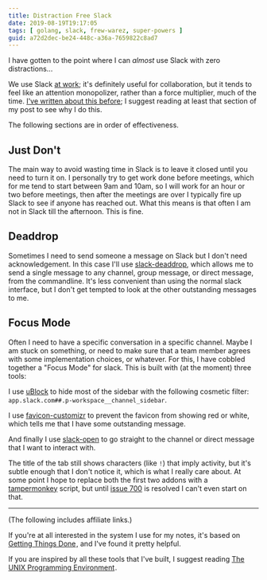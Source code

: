```yaml
---
title: Distraction Free Slack
date: 2019-08-19T19:17:05
tags: [ golang, slack, frew-warez, super-powers ]
guid: a72d2dec-be24-448c-a36a-7659822c8ad7
---
```

I have gotten to the point where I can *almost* use Slack with zero
distractions...

<!--more-->

We use Slack [at work](https://web.archive.org/web/20190330183125/https://www.ziprecruiter.com/hiring/technology); it's
definitely useful for collaboration, but it tends to feel like an attention
monopolizer, rather than a force multiplier, much of the time.  [I've written
about this before](/posts/tyranny-of-easy-things/#slack); I suggest reading at
least that section of my post to see why I do this.

The following sections are in order of effectiveness.

## Just Don't

The main way to avoid wasting time in Slack is to leave it closed until you need
to turn it on.  I personally try to get work done before meetings, which for me
tend to start between 9am and 10am, so I will work for an hour or two before
meetings, then after the meetings are over I typically fire up Slack to see if
anyone has reached out.  What this means is that often I am not in Slack till
the afternoon.  This is fine.

## Deaddrop

Sometimes I need to send someone a message on Slack but I don't need
acknowledgement.  In this case I'll use
[slack-deaddrop](https://github.com/frioux/leatherman#slack-deaddrop), which
allows me to send a single message to any channel, group message, or direct
message, from the commandline.  It's less convenient than using the normal slack
interface, but I don't get tempted to look at the other outstanding messages to
me.

## Focus Mode

Often I need to have a specific conversation in a specific channel.  Maybe I am
stuck on something, or need to make sure that a team member agrees with some
implementation choices, or whatever.  For this, I have cobbled together a "Focus
Mode" for slack.  This is built with (at the moment) three tools:

I use [uBlock](https://github.com/gorhill/uBlock) to hide most of the sidebar
with the following cosmetic filter: `app.slack.com##.p-workspace__channel_sidebar`.

I use
[favicon-customizr](https://addons.mozilla.org/en-US/firefox/addon/favicon-customizer/)
to prevent the favicon from showing red or white, which tells me that I have
some outstanding message.

And finally I use
[slack-open](https://github.com/frioux/leatherman#slack-deaddrop) to go straight
to the channel or direct message that I want to interact with.

The title of the tab still shows characters (like `!`) that imply activity, but
it's subtle enough that I don't notice it, which is what I really care about.
At some point I hope to replace both the first two addons with a
[tampermonkey](https://www.tampermonkey.net/) script, but until [issue
700](https://github.com/Tampermonkey/tampermonkey/issues/700) is resolved I
can't even start on that.

---

(The following includes affiliate links.)

If you're at all interested in the system I use for my notes, it's based on
<a target="_blank" href="https://www.amazon.com/gp/product/0143126563/ref=as_li_tl?ie=UTF8&camp=1789&creative=9325&creativeASIN=0143126563&linkCode=as2&tag=afoolishmanif-20&linkId=37ab814736ab4a3ead2bff3dc5bb7b56">Getting Things Done</a><img src="//ir-na.amazon-adsystem.com/e/ir?t=afoolishmanif-20&l=am2&o=1&a=0143126563" width="1" height="1" border="0" alt="" style="border:none !important; margin:0px !important;" />,
and I've found it pretty helpful.

If you are inspired by all these tools that I've built, I suggest reading
<a target="_blank" href="https://www.amazon.com/gp/product/013937681X/ref=as_li_tl?ie=UTF8&camp=1789&creative=9325&creativeASIN=013937681X&linkCode=as2&tag=afoolishmanif-20&linkId=7320143b3b25493a297e134aa6fc0846">The UNIX Programming Environment</a><img src="//ir-na.amazon-adsystem.com/e/ir?t=afoolishmanif-20&l=am2&o=1&a=013937681X" width="1" height="1" border="0" alt="" style="border:none !important; margin:0px !important;" />.
